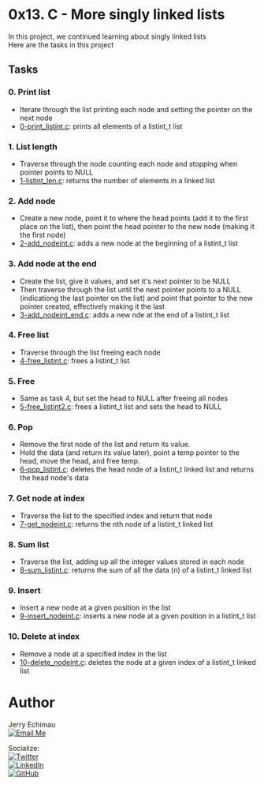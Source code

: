 # 0x13. C - More singly linked lists

In this project, we continued learning about singly linked lists <br>
Here are the tasks in this project <br>

## Tasks

### 0. Print list

- Iterate through the list printing each node and setting the pointer on the next node
- [0-print_listint.c](0-print_listint.c): prints all elements of a listint_t list

### 1. List length

- Traverse through the node counting each node and stopping when pointer points to NULL
- [1-listint_len.c](1-listint_len.c): returns the number of elements in a linked list

### 2. Add node

- Create a new node, point it to where the head points (add it to the first place on the list), then point the head pointer to the new node (making it the first node)
- [2-add_nodeint.c](2-add_nodeint.c): adds a new node at the beginning of a listint_t list

### 3. Add node at the end

- Create the list, give it values, and set it's next pointer to be NULL
- Then traverse through the list until the next pointer points to a NULL (indicationg the last pointer on the list) and point that pointer to the new pointer created, effectively making it the last
- [3-add_nodeint_end.c](3-add_nodeint_end.c): adds a new nde at the end of a listint_t list

### 4. Free list

- Traverse through the list freeing each node
- [4-free_listint.c](4-free_listint.c): frees a listint_t list

### 5. Free

- Same as task 4, but set the head to NULL after freeing all nodes
- [5-free_listint2.c](5-free_listint2.c): frees a listint_t list and sets the head to NULL

### 6. Pop

- Remove the first node of the list and return its value.
- Hold the data (and return its value later), point a temp pointer to the head, move the head, and free temp.
- [6-pop_listint.c](6-pop_listint.c): deletes the head node of a listint_t linked list and returns the head node's data

### 7. Get node at index

- Traverse the list to the specified index and return that node
- [7-get_nodeint.c](7-get_nodeint.c): returns the nth node of a listint_t linked list

### 8. Sum list

- Traverse the list, adding up all the integer values stored in each node
- [8-sum_listint.c](8-sum_listint.c): returns the sum of all the data (n) of a listint_t linked list

### 9. Insert

- Insert a new node at a given position in the list
- [9-insert_nodeint.c](9-insert_nodeint.c): inserts a new node at a given position in a listint_t list

### 10. Delete at index

- Remove a node at a specified index in the list
- [10-delete_nodeint.c](10-delete_nodeint.c): deletes the node at a given index of a listint_t linked list

# Author

Jerry Echimau <br>
[![Email Me](https://img.shields.io/badge/Email-Me-brightgreen)](mailto:jerryjohne77@gmail.com) <br>

Socialize: <br>
[![Twitter](https://img.shields.io/twitter/url?label=Follow&style=social&url=https%3A%2F%2Ftwitter.com%2Fjerry_e_john)](https://twitter.com/jerry_e_john) <br>
[![LinkedIn](https://img.shields.io/badge/LinkedIn-Connect-blue?style=social&logo=linkedin)](https://www.linkedin.com/in/echimau) <br>
[![GitHub](https://img.shields.io/badge/GitHub-Profile-blue?style=social&logo=github)](https://github.com/JerryEchimau) <br>